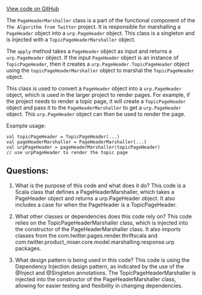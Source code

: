 [View code on GitHub](https://github.com/misbahsy/the-algorithm/product-mixer/core/src/main/scala/com/twitter/product_mixer/core/functional_component/marshaller/response/urp/PageHeaderMarshaller.scala)

The `PageHeaderMarshaller` class is a part of the functional component of the `The Algorithm from Twitter` project. It is responsible for marshalling a `PageHeader` object into a `urp.PageHeader` object. This class is a singleton and is injected with a `TopicPageHeaderMarshaller` object.

The `apply` method takes a `PageHeader` object as input and returns a `urp.PageHeader` object. If the input `PageHeader` object is an instance of `TopicPageHeader`, then it creates a `urp.PageHeader.TopicPageHeader` object using the `topicPageHeaderMarshaller` object to marshal the `TopicPageHeader` object.

This class is used to convert a `PageHeader` object into a `urp.PageHeader` object, which is used in the larger project to render pages. For example, if the project needs to render a topic page, it will create a `TopicPageHeader` object and pass it to the `PageHeaderMarshaller` to get a `urp.PageHeader` object. This `urp.PageHeader` object can then be used to render the page.

Example usage:

```
val topicPageHeader = TopicPageHeader(...)
val pageHeaderMarshaller = PageHeaderMarshaller(...)
val urpPageHeader = pageHeaderMarshaller(topicPageHeader)
// use urpPageHeader to render the topic page
```
## Questions: 
 1. What is the purpose of this code and what does it do?
   This code is a Scala class that defines a PageHeaderMarshaller, which takes a PageHeader object and returns a urp.PageHeader object. It also includes a case for when the PageHeader is a TopicPageHeader.

2. What other classes or dependencies does this code rely on?
   This code relies on the TopicPageHeaderMarshaller class, which is injected into the constructor of the PageHeaderMarshaller class. It also imports classes from the com.twitter.pages.render.thriftscala and com.twitter.product_mixer.core.model.marshalling.response.urp packages.

3. What design pattern is being used in this code?
   This code is using the Dependency Injection design pattern, as indicated by the use of the @Inject and @Singleton annotations. The TopicPageHeaderMarshaller is injected into the constructor of the PageHeaderMarshaller class, allowing for easier testing and flexibility in changing dependencies.
